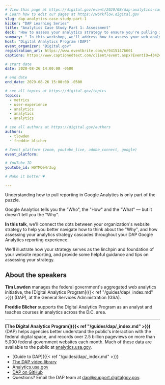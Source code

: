 ```yaml
---
# View this page at https://digital.gov/event/2020/08/dap-analytics-case-study-part-1
# Learn how to edit our pages at https://workflow.digital.gov
slug: dap-analytics-case-study-part-1
kicker: "DAP Learning Series"
title: "Analytics Case Study Part 1: Assessment"
deck: "How to assess your analytics strategy to ensure you're pulling impactful and relevant data"
summary: " In this workshop, we'll address how to assess your web analytics strategy to ensure you're pulling the most impactful and relevant data to enrich your analysis and understanding of your website performance. "
host: "Digital Analytics Program (DAP)"
event_organizer: "Digital.gov"
registration_url: https://www.eventbrite.com/e/94151476601
captions: https://www.captionedtext.com/client/event.aspx?EventID=4342447&CustomerID=321

# start date
date: 2020-08-26 14:00:00 -0500

# end date
end_date: 2020-08-26 15:00:00 -0500

# see all topics at https://digital.gov/topics
topics:
  - metrics
  - user-experience
  - analytics
  - analytics
  - analytics

# see all authors at https://digital.gov/authors
authors:
  - tlowden
  - freddie-blicher

# Event platform (zoom, youtube_live, adobe_connect, google)
event_platform:

# YouTube ID
youtube_id: H0YMQe4rZug

# Make it better ♥

---
```


Understanding how to pull reporting in Google Analytics is only part of the puzzle.

Google Analytics tells you the "Who", the "How" and the "What" — but it doesn't tell you the "Why".

**In this talk**, we'll connect the dots between your organization's website strategy to help you better navigate how to think about the "Why", and how assessing your analytics strategy cascades throughout your DAP Google Analytics reporting experience.

We'll illustrate how your strategy serves as the linchpin and foundation of your website reporting, and provide some helpful guidance and tips on assessing your strategy.

## About the speakers

**Tim Lowden** manages the federal government's aggregated web analytics initiative, the [Digital Analytics Program]({{< ref "/guides/dap/_index.md" >}}) (DAP), at the General Services Administration (GSA).

**Freddie Blicher** supports the Digital Analytics Program as an analyst and teaches courses in analytics across the D.C. area.

---

**[The Digital Analytics Program]({{< ref "/guides/dap/_index.md" >}})** (DAP) helps agencies better understand the public's interaction with the federal digital space, and records over 2.5 billion pageviews on more than 5,000 federal government websites each month. Much of these data are available to the public at [analytics.usa.gov](https://analytics.usa.gov).

- [Guide to DAP]({{< ref "/guides/dap/_index.md" >}})
- [The DAP video library](https://www.youtube.com/playlist?list=PLd9b-GuOJ3nFwlyvLFUtmDpYFKezhot8P)
- [Analytics.usa.gov](https://analytics.usa.gov/)
- [DAP on GitHub](https://github.com/digital-analytics-program/gov-wide-code)
- Questions? Email the DAP team at  [dap@support.digitalgov.gov](mailto:dap@support.digitalgov.gov).

